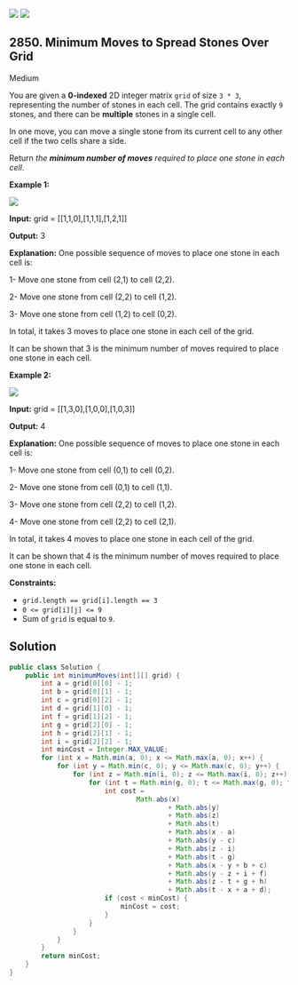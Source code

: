 [![](https://img.shields.io/github/stars/javadev/LeetCode-in-Java?label=Stars&style=flat-square)](https://github.com/javadev/LeetCode-in-Java)
[![](https://img.shields.io/github/forks/javadev/LeetCode-in-Java?label=Fork%20me%20on%20GitHub%20&style=flat-square)](https://github.com/javadev/LeetCode-in-Java/fork)

## 2850\. Minimum Moves to Spread Stones Over Grid

Medium

You are given a **0-indexed** 2D integer matrix `grid` of size `3 * 3`, representing the number of stones in each cell. The grid contains exactly `9` stones, and there can be **multiple** stones in a single cell.

In one move, you can move a single stone from its current cell to any other cell if the two cells share a side.

Return _the **minimum number of moves** required to place one stone in each cell_.

**Example 1:**

![](https://assets.leetcode.com/uploads/2023/08/23/example1-3.svg)

**Input:** grid = \[\[1,1,0],[1,1,1],[1,2,1]]

**Output:** 3

**Explanation:** One possible sequence of moves to place one stone in each cell is: 

1- Move one stone from cell (2,1) to cell (2,2). 

2- Move one stone from cell (2,2) to cell (1,2). 

3- Move one stone from cell (1,2) to cell (0,2). 

In total, it takes 3 moves to place one stone in each cell of the grid. 

It can be shown that 3 is the minimum number of moves required to place one stone in each cell.

**Example 2:**

![](https://assets.leetcode.com/uploads/2023/08/23/example2-2.svg)

**Input:** grid = \[\[1,3,0],[1,0,0],[1,0,3]]

**Output:** 4

**Explanation:** One possible sequence of moves to place one stone in each cell is: 

1- Move one stone from cell (0,1) to cell (0,2). 

2- Move one stone from cell (0,1) to cell (1,1). 

3- Move one stone from cell (2,2) to cell (1,2). 

4- Move one stone from cell (2,2) to cell (2,1). 

In total, it takes 4 moves to place one stone in each cell of the grid. 

It can be shown that 4 is the minimum number of moves required to place one stone in each cell.

**Constraints:**

*   `grid.length == grid[i].length == 3`
*   `0 <= grid[i][j] <= 9`
*   Sum of `grid` is equal to `9`.

## Solution

```java
public class Solution {
    public int minimumMoves(int[][] grid) {
        int a = grid[0][0] - 1;
        int b = grid[0][1] - 1;
        int c = grid[0][2] - 1;
        int d = grid[1][0] - 1;
        int f = grid[1][2] - 1;
        int g = grid[2][0] - 1;
        int h = grid[2][1] - 1;
        int i = grid[2][2] - 1;
        int minCost = Integer.MAX_VALUE;
        for (int x = Math.min(a, 0); x <= Math.max(a, 0); x++) {
            for (int y = Math.min(c, 0); y <= Math.max(c, 0); y++) {
                for (int z = Math.min(i, 0); z <= Math.max(i, 0); z++) {
                    for (int t = Math.min(g, 0); t <= Math.max(g, 0); t++) {
                        int cost =
                                Math.abs(x)
                                        + Math.abs(y)
                                        + Math.abs(z)
                                        + Math.abs(t)
                                        + Math.abs(x - a)
                                        + Math.abs(y - c)
                                        + Math.abs(z - i)
                                        + Math.abs(t - g)
                                        + Math.abs(x - y + b + c)
                                        + Math.abs(y - z + i + f)
                                        + Math.abs(z - t + g + h)
                                        + Math.abs(t - x + a + d);
                        if (cost < minCost) {
                            minCost = cost;
                        }
                    }
                }
            }
        }
        return minCost;
    }
}
```